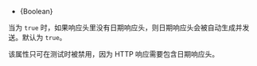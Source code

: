 <!-- YAML
added: v0.7.5
-->

* {Boolean}

当为 `true` 时，如果响应头里没有日期响应头，则日期响应头会被自动生成并发送。默认为 `true`。

该属性只可在测试时被禁用，因为 HTTP 响应需要包含日期响应头。

